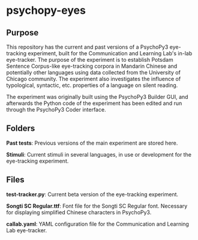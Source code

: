 # psychopy-eyes

## Purpose 

This repository has the current and past versions of a PsychoPy3 eye-tracking experiment, built for the Communication and Learning Lab's in-lab eye-tracker. The purpose of the experiment is to establish Potsdam Sentence Corpus-like eye-tracking corpora in Mandarin Chinese and potentially other languages using data collected from the University of Chicago community. The experiment also investigates the influence of typological, syntactic, etc. properties of a language on silent reading. 

The experiment was originally built using the PsychoPy3 Builder GUI, and afterwards the Python code of the experiment has been edited and run through the PsychoPy3 Coder interface. 

## Folders

**Past tests**: Previous versions of the main experiment are stored here. 

**Stimuli**: Current stimuli in several languages, in use or development for the eye-tracking experiment. 

## Files

**test-tracker.py**: Current beta version of the eye-tracking experiment. 

**Songti SC Regular.ttf**: Font file for the Songti SC Regular font. Necessary for displaying simplified Chinese characters in PsychoPy3. 

**callab.yaml**: YAML configuration file for the Communication and Learning Lab eye-tracker. 
